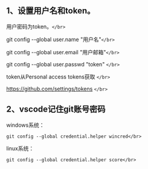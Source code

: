 ## 1、设置用户名和token。

用户密码为token。`</br>`

git config --global user.name "用户名"`</br>`

git config --global user.email "用户邮箱"`</br>`

git config --global user.passwd "token" `</br>`


token从Personal access tokens获取 `</br>`

https://github.com/settings/tokens `</br>`

## 2、vscode记住git账号密码

windows系统：

`git config --global credential.helper wincred</br>`

linux系统：

`git config --global credential.helper score</br>`
